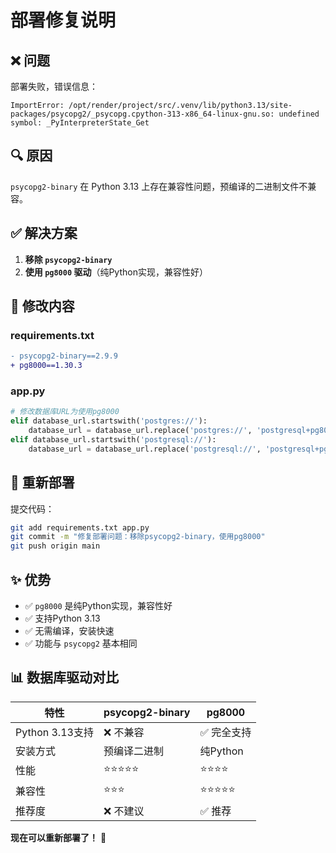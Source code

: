 # 部署修复说明

## ❌ 问题
部署失败，错误信息：
```
ImportError: /opt/render/project/src/.venv/lib/python3.13/site-packages/psycopg2/_psycopg.cpython-313-x86_64-linux-gnu.so: undefined symbol: _PyInterpreterState_Get
```

## 🔍 原因
`psycopg2-binary` 在 Python 3.13 上存在兼容性问题，预编译的二进制文件不兼容。

## ✅ 解决方案
1. **移除 `psycopg2-binary`**
2. **使用 `pg8000` 驱动**（纯Python实现，兼容性好）

## 📝 修改内容

### requirements.txt
```diff
- psycopg2-binary==2.9.9
+ pg8000==1.30.3
```

### app.py
```python
# 修改数据库URL为使用pg8000
elif database_url.startswith('postgres://'):
    database_url = database_url.replace('postgres://', 'postgresql+pg8000://', 1)
elif database_url.startswith('postgresql://'):
    database_url = database_url.replace('postgresql://', 'postgresql+pg8000://', 1)
```

## 🚀 重新部署

提交代码：
```bash
git add requirements.txt app.py
git commit -m "修复部署问题：移除psycopg2-binary，使用pg8000"
git push origin main
```

## ✨ 优势
- ✅ `pg8000` 是纯Python实现，兼容性好
- ✅ 支持Python 3.13
- ✅ 无需编译，安装快速
- ✅ 功能与 `psycopg2` 基本相同

## 📊 数据库驱动对比

| 特性 | psycopg2-binary | pg8000 |
|------|----------------|--------|
| Python 3.13支持 | ❌ 不兼容 | ✅ 完全支持 |
| 安装方式 | 预编译二进制 | 纯Python |
| 性能 | ⭐⭐⭐⭐⭐ | ⭐⭐⭐⭐ |
| 兼容性 | ⭐⭐⭐ | ⭐⭐⭐⭐⭐ |
| 推荐度 | ❌ 不建议 | ✅ 推荐 |

**现在可以重新部署了！** 🚀

